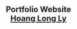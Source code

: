 <h2 align="center">
  Portfolio Website<br/>
  <a href="https://www.facebook.com/hoanglongly.me/" target="_blank">Hoang Long Ly</a>
</h2>
